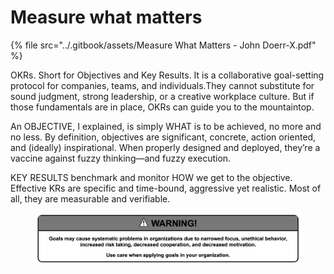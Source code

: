 # Measure what matters

{% file src="../.gitbook/assets/Measure What Matters - John Doerr-X.pdf" %}

OKRs. Short for Objectives and Key Results. It is a collaborative goal-setting protocol for companies, teams, and individuals.They cannot substitute for sound judgment, strong leadership, or a creative workplace culture. But if those fundamentals are in place, OKRs can guide you to the mountaintop.

An OBJECTIVE, I explained, is simply WHAT is to be achieved, no more and no less. By definition, objectives are significant, concrete, action oriented, and (ideally) inspirational. When properly designed and deployed, they’re a vaccine against fuzzy thinking—and fuzzy execution.

KEY RESULTS benchmark and monitor HOW we get to the objective. Effective KRs are specific and time-bound, aggressive yet realistic. Most of all, they are measurable and verifiable.

<figure><img src="../.gitbook/assets/Screenshot 2025-01-28 at 15.08.03.png" alt=""><figcaption></figcaption></figure>


